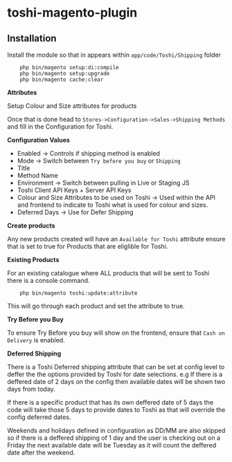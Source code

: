 # toshi-magento-plugin

## Installation 
Install the module so that in appears within `app/code/Toshi/Shipping` folder

```
    php bin/magento setup:di:compile
    php bin/magento setup:upgrade
    php bin/magento cache:clear
```

**Attributes**

Setup Colour and Size attributes for products

Once that is done head to `Stores->Configuration->Sales->Shipping Methods` and fill in the Configuration for Toshi. 

**Configuration Values**

* Enabled -> Controls if shipping method is enabled 
* Mode -> Switch between `Try before you buy` or `Shipping`
* Title
* Method Name
* Environment -> Switch between pulling in Live or Staging JS
* Toshi Client API Keys + Server API Keys
* Colour and Size Attributes to be used on Toshi -> Used within the API and frontend to indicate to Toshi what is used for colour and sizes.
* Deferred Days -> Use for Defer Shipping

**Create products**

Any new products created will have an `Available for Toshi` attribute ensure that is set to true for Products that are eliglible for Toshi. 

**Existing Products** 

For an existing catalogue where ALL products that will be sent to Toshi there is a console command.

```
    php bin/magento toshi:update:attribute
```

This will go through each product and set the attribute to true.

**Try Before you Buy**

To ensure Try Before you buy will show on the frontend, ensure that `Cash on Delivery` is enabled.  

**Deferred Shipping** 

There is a Toshi Deferred shipping attribute that can be set at config level to deffer the the options provided by Toshi for date selections.
e.g If there is a deffered date of 2 days on the config then available dates will be shown two days from today. 

If there is a specific product that has its own deffered date of 5 days the code will take those 5 days to provide dates to Toshi as that will override the config deferred dates.

Weekends and holidays defined in configuration as DD/MM are also skipped so if there is a deffered shipping of 1 day and the user is checking out on a Friday the next available date will be Tuesday as it will count the deffered date after the weekend. 

